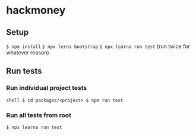 # hackmoney

## Setup

`$ npm install`
`$ npx lerna bootstrap`
`$ npx learna run test` (run twice for whatever reason)

## Run tests

### Run individual project tests
``shell
$ cd packages/<project>
$ npm run test
``

### Run all tests from root
`$ npx learna run test`
